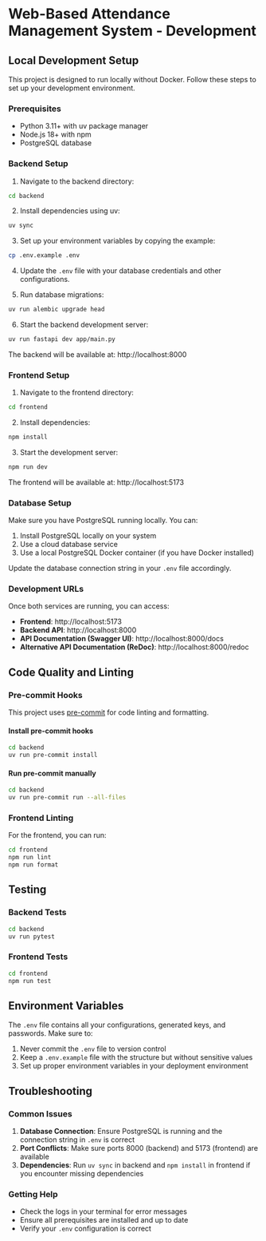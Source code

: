 # Web-Based Attendance Management System - Development

## Local Development Setup

This project is designed to run locally without Docker. Follow these steps to set up your development environment.

### Prerequisites

- Python 3.11+ with uv package manager
- Node.js 18+ with npm
- PostgreSQL database

### Backend Setup

1. Navigate to the backend directory:
```bash
cd backend
```

2. Install dependencies using uv:
```bash
uv sync
```

3. Set up your environment variables by copying the example:
```bash
cp .env.example .env
```

4. Update the `.env` file with your database credentials and other configurations.

5. Run database migrations:
```bash
uv run alembic upgrade head
```

6. Start the backend development server:
```bash
uv run fastapi dev app/main.py
```

The backend will be available at: http://localhost:8000

### Frontend Setup

1. Navigate to the frontend directory:
```bash
cd frontend
```

2. Install dependencies:
```bash
npm install
```

3. Start the development server:
```bash
npm run dev
```

The frontend will be available at: http://localhost:5173

### Database Setup

Make sure you have PostgreSQL running locally. You can:

1. Install PostgreSQL locally on your system
2. Use a cloud database service
3. Use a local PostgreSQL Docker container (if you have Docker installed)

Update the database connection string in your `.env` file accordingly.

### Development URLs

Once both services are running, you can access:

- **Frontend**: http://localhost:5173
- **Backend API**: http://localhost:8000
- **API Documentation (Swagger UI)**: http://localhost:8000/docs
- **Alternative API Documentation (ReDoc)**: http://localhost:8000/redoc

## Code Quality and Linting

### Pre-commit Hooks

This project uses [pre-commit](https://pre-commit.com/) for code linting and formatting.

#### Install pre-commit hooks

```bash
cd backend
uv run pre-commit install
```

#### Run pre-commit manually

```bash
cd backend
uv run pre-commit run --all-files
```

### Frontend Linting

For the frontend, you can run:

```bash
cd frontend
npm run lint
npm run format
```

## Testing

### Backend Tests

```bash
cd backend
uv run pytest
```

### Frontend Tests

```bash
cd frontend
npm run test
```

## Environment Variables

The `.env` file contains all your configurations, generated keys, and passwords. Make sure to:

1. Never commit the `.env` file to version control
2. Keep a `.env.example` file with the structure but without sensitive values
3. Set up proper environment variables in your deployment environment

## Troubleshooting

### Common Issues

1. **Database Connection**: Ensure PostgreSQL is running and the connection string in `.env` is correct
2. **Port Conflicts**: Make sure ports 8000 (backend) and 5173 (frontend) are available
3. **Dependencies**: Run `uv sync` in backend and `npm install` in frontend if you encounter missing dependencies

### Getting Help

- Check the logs in your terminal for error messages
- Ensure all prerequisites are installed and up to date
- Verify your `.env` configuration is correct